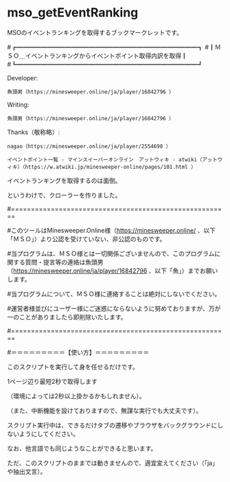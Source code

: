 # mso_getEventRanking
MSOのイベントランキングを取得するブックマークレットです。

#┏━━━━━━━━━━━━━━━━━━━━━━━━━━━━━━┓
#┃ＭＳＯ＿イベントランキングからイベントポイント取得内訳を取得┃
#┗━━━━━━━━━━━━━━━━━━━━━━━━━━━━━━┛

Developer:

	魚頭男（https://minesweeper.online/ja/player/16842796 ）
 
Writing:

	魚頭男（https://minesweeper.online/ja/player/16842796 ）
 
Thanks（敬称略）:

	nagao（https://minesweeper.online/ja/player/2554698 ）
 
	イベントポイント一覧 - マインスイーパーオンライン　アットウィキ - atwiki（アットウィキ）（https://w.atwiki.jp/minesweeper-online/pages/101.html ）


イベントランキングを取得するのは面倒。

というわけで、クローラーを作りました。


#=======================================================

#このツールはMinesweeper.Online様（https://minesweeper.online/ 、以下「ＭＳＯ」）より公認を受けていない、非公認のものです。

#当プログラムは、ＭＳＯ様とは一切関係ございませんので、このプログラムに関する質問・提言等の連絡は魚頭男（https://minesweeper.online/ja/player/16842796 、以下「魚」）までお願いします。

#当プログラムについて、ＭＳＯ様に連絡することは絶対にしないでください。

#運営者様並びにユーザー様にご迷惑にならないように努めておりますが、万が一のことがありましたら即削除いたします。

#=======================================================


#＝＝＝＝＝＝＝＝＝【使い方】＝＝＝＝＝＝＝＝＝

このスクリプトを実行して身を任せるだけです。


1ページ辺り最短2秒で取得します

（環境によっては2秒以上掛かるかもしれません）。

（また、中断機能を設けておりますので、無謀な実行でも大丈夫です）。

スクリプト実行中は、できるだけタブの遷移やブラウザをバックグラウンドにしないようにしてください。


なお、他言語でも同じようなことができると思います。

ただ、このスクリプトのままでは動きませんので、適宜変えてください（「ja」や抽出文言）。


